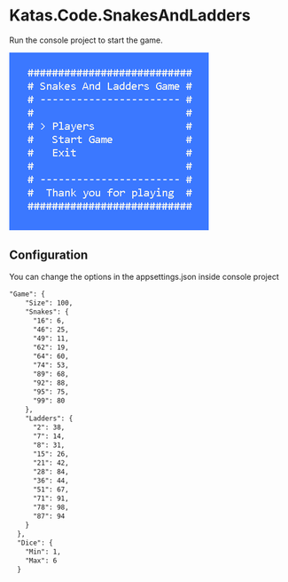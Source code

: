 # Katas.Code.SnakesAndLadders

Run the console project to start the game.

![Screenshot](Images/screenshot_1.png "Screenshot")

## Configuration

You can change the options in the appsettings.json inside console project

```
"Game": {
    "Size": 100,
    "Snakes": {
      "16": 6,
      "46": 25,
      "49": 11,
      "62": 19,
      "64": 60,
      "74": 53,
      "89": 68,
      "92": 88,
      "95": 75,
      "99": 80
    },
    "Ladders": {
      "2": 38,
      "7": 14,
      "8": 31,
      "15": 26,
      "21": 42,
      "28": 84,
      "36": 44,
      "51": 67,
      "71": 91,
      "78": 98,
      "87": 94
    }
  },
  "Dice": {
    "Min": 1,
    "Max": 6
  }
```
